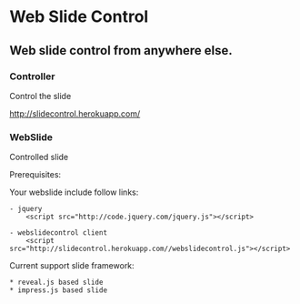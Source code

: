 Web Slide Control
===
Web slide control from anywhere else.
---

### Controller
Control the slide

http://slidecontrol.herokuapp.com/


### WebSlide
Controlled slide

Prerequisites:

Your webslide include follow links:

    - jquery
        <script src="http://code.jquery.com/jquery.js"></script>

    - webslidecontrol client
        <script src="http://slidecontrol.herokuapp.com//webslidecontrol.js"></script>


Current support slide framework:

    * reveal.js based slide
    * impress.js based slide
